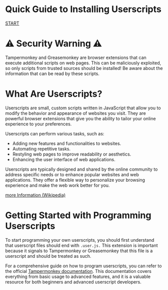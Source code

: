 # Quick Guide to Installing Userscripts

[START](installation-guide/start.md)


# :warning: Security Warning :warning:

Tampermonkey and Greasemonkey are browser extensions that can execute additional scripts on web pages. This can be maliciously exploited, so only scripts from trusted sources should be installed! Be aware about the information that can be read by these scripts.


# What Are Userscripts?

Userscripts are small, custom scripts written in JavaScript that allow you to modify the behavior and appearance of websites you visit. They are powerful browser extensions that give you the ability to tailor your online experience to your preferences.

Userscripts can perform various tasks, such as:
- Adding new features and functionalities to websites.
- Automating repetitive tasks.
- Restyling web pages to improve readability or aesthetics.
- Enhancing the user interface of web applications.

Userscripts are typically designed and shared by the online community to address specific needs or to enhance popular websites and web applications. They offer a flexible way to personalize your browsing experience and make the web work better for you.

[more Information (Wikipedia)](https://en.wikipedia.org/wiki/Userscript)


# Getting Started with Programming Userscripts

To start programming your own userscripts, you should first understand that userscript files should end with ``.user.js.`` This extension is important because it signals to Tampermonkey or Greasemonkey that this file is a userscript and should be treated as such.

For a comprehensive guide on how to program userscripts, you can refer to the official [Tampermonkey documentation](https://www.tampermonkey.net/documentation.php). This documentation covers everything from basic usage to advanced features, and it is a valuable resource for both beginners and advanced userscript developers.